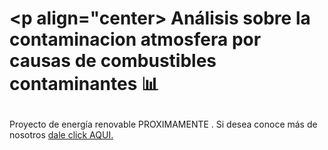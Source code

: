 # <p align="center> Análisis sobre la contaminacion atmosfera por causas de combustibles contaminantes 📊​  </p> 
Proyecto de energía renovable PROXIMAMENTE . 
Si desea conoce más de nosotros [dale click AQUI.](https://github.com/Dooncito/fundamentos-de-dise-o/blob/main/FdD/Entregables/Sobre_nosotros.md)

